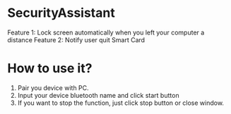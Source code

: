 # SecurityAssistant
Feature 1: Lock screen automatically when you left your computer a distance
Feature 2: Notify user quit Smart Card

# How to use it?
1. Pair you device with PC.
2. Input your device bluetooth name and click start button
3. If you want to stop the function, just click stop button or close window.
